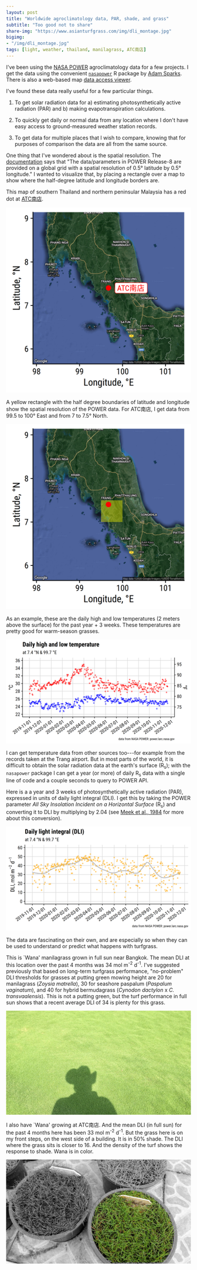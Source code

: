 ```yaml
---
layout: post
title: "Worldwide agroclimatology data, PAR, shade, and grass"
subtitle: "Too good not to share"
share-img: "https://www.asianturfgrass.com/img/dli_montage.jpg"
bigimg:
- "/img/dli_montage.jpg"
tags: [light, weather, thailand, manilagrass, ATC南店]
---
```


I've been using the [NASA POWER](https://power.larc.nasa.gov/) agroclimatology data for a few projects. I get the data using the convenient [`nasapower`](https://cran.r-project.org/web/packages/nasapower/index.html) R package by [Adam Sparks](https://twitter.com/adamhsparks). There is also a web-based map [data access viewer](https://power.larc.nasa.gov/data-access-viewer/).

I've found these data really useful for a few particular things.

1. To get solar radiation data for a) estimating photosynthetically active radiation (PAR) and b) making evapotranspiration calculations.

2. To quickly get daily or normal data from any location where I don't have easy access to ground-measured weather station records.

3. To get data for multiple places that I wish to compare, knowing that for purposes of comparison the data are all from the same source.

One thing that I've wondered about is the spatial resolution. The [documentation](https://power.larc.nasa.gov/docs/methodology/) says that "The data/parameters in POWER Release-8 are provided on a global grid with a spatial resolution of 0.5° latitude by 0.5° longitude." I wanted to visualize that, by placing a rectangle over a map to show where the half-degree latitude and longitude borders are.

This map of southern Thailand and northern peninsular Malaysia has a red dot at [ATC南店](https://twitter.com/hashtag/ATC%E5%8D%97%E5%BA%97?src=hashtag_click). 

![map of a portion of southern Thailand](/img/ytk_map1.png)

A yellow rectangle with the half degree boundaries of latitude and longitude show the spatial resolution of the POWER data. For ATC南店, I get data from 99.5 to 100° East and from 7 to 7.5° North.

![map wth a box of half degree latitude and longitude boundaries](/img/ytk_map2.png)

As an example, these are the daily high and low temperatures (2 meters above the surface) for the past year + 3 weeks. These temperatures are pretty good for warm-season grasses.

![temperatures from NASA POWER data for Trang, Thailand](/img/temperatures_last_year.png)

I can get temperature data from other sources too---for example from the records taken at the Trang airport. But in most parts of the world, it is difficult to obtain the solar radiation data at the earth's surface (R<sub>s</sub>); with the `nasapower` package I can get a year (or more) of daily R<sub>s</sub> data with a single line of code and a couple seconds to query to POWER API.

Here is a a year and 3 weeks of photosynthetically active radiation (PAR), expressed in units of daily light integral (DLI). I get this by taking the POWER parameter *All Sky Insolation Incident on a Horizontal Surface* (R<sub>s</sub>) and converting it to DLI by multiplying by 2.04 (see [Meek et al., 1984]( https://doi.org/10.2134/agronj1984.00021962007600060018x) for more about this conversion).

![daily light integral in Trang, Thailand](/img/dli_last_year.png)

The data are fascinating on their own, and are especially so when they can be used to understand or predict what happens with turfgrass.

This is `Wana' manilagrass grown in full sun near Bangkok. The mean DLI at this location over the past 4 months was 34 mol m<sup>-2</sup> d<sup>-1</sup>. I've suggested previously that based on long-term turfgrass performance, "no-problem" DLI thresholds for grasses at putting green mowing height are 20 for manilagrass (*Zoysia matrella*), 30 for seashore paspalum (*Paspalum vaginatum*), and 40 for hybrid bermudagrass (*Cynodon dactylon* x *C. transvaalensis*). This is not a putting green, but the turf performance in full sun shows that a recent average DLI of 34 is plenty for this grass.

![Wana manilagrass near Bangkok](/img/wana_sun.jpg)

I also have `Wana' growing at ATC南店. And the mean DLI (in full sun) for the past 4 months here has been 33 mol m<sup>-2</sup> d<sup>-1</sup>. But the grass here is on my front steps, on the west side of a building. It is in 50% shade. The DLI where the grass sits is closer to 16. And the density of the turf shows the response to shade. Wana is in color.

![wana manilagrass in Trang, Thailand](/img/wana_50_percent_shade.jpg)




